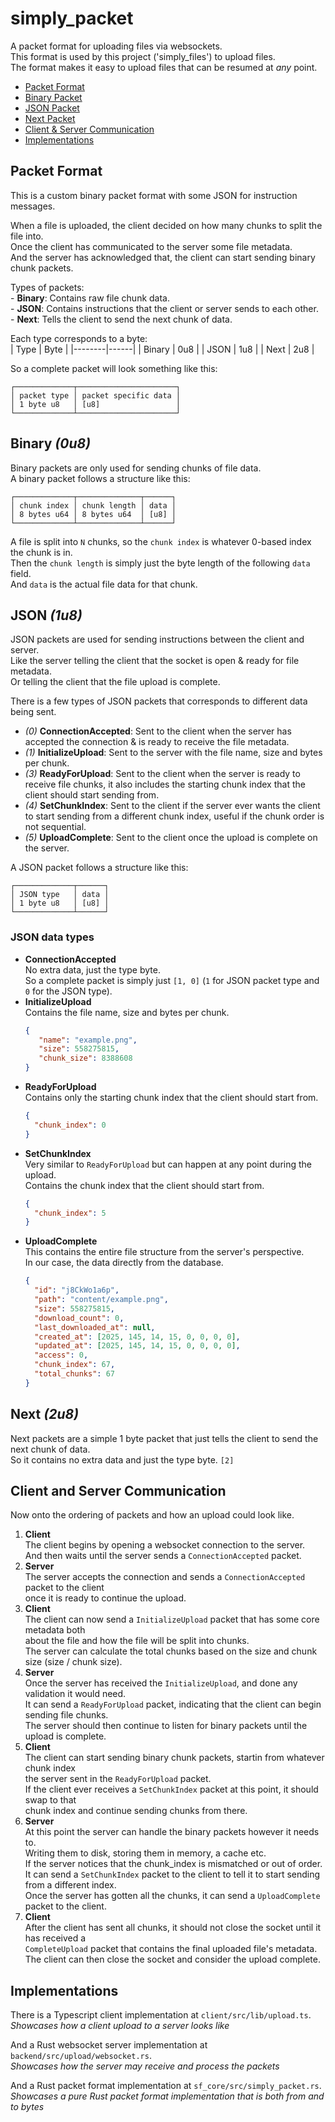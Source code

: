 # simply_packet

A packet format for uploading files via websockets.  
This format is used by this project ('simply_files') to upload files.  
The format makes it easy to upload files that can be resumed at *any* point.  

- <a href="#packet-format">Packet Format</a>
- <a href="#binary-0u8">Binary Packet</a>
- <a href="#json-1u8">JSON Packet</a>
- <a href="#next-2u8">Next Packet</a>
- <a href="#client-and-server-communication">Client & Server Communication</a>
- <a href="#implementations">Implementations</a>

## Packet Format

This is a custom binary packet format with some JSON for instruction messages.  

When a file is uploaded, the client decided on how many chunks to split the file into.  
Once the client has communicated to the server some file metadata.  
And the server has acknowledged that, the client can start sending binary chunk packets.  


Types of packets:  
    - **Binary**: Contains raw file chunk data.  
    - **JSON**: Contains instructions that the client or server sends to each other.  
    - **Next**: Tells the client to send the next chunk of data.  

Each type corresponds to a byte:  
| Type   | Byte |
|--------|------|
| Binary | 0u8 |
| JSON   | 1u8 |
| Next   | 2u8 |

So a complete packet will look something like this:
```
┌─────────────┬──────────────────────┐  
│ packet type │ packet specific data │
│ 1 byte u8   │ [u8]                 │
└─────────────┴──────────────────────┘
```

## Binary *(0u8)*

Binary packets are only used for sending chunks of file data.  
A binary packet follows a structure like this:  

```
┌─────────────┬──────────────┬──────┐  
│ chunk index │ chunk length │ data │  
│ 8 bytes u64 │ 8 bytes u64  │ [u8] │
└─────────────┴──────────────┴──────┘
```

A file is split into `N` chunks, so the `chunk index` is whatever 0-based index the chunk is in.  
Then the `chunk length` is simply just the byte length of the following `data` field.  
And `data` is the actual file data for that chunk.  

## JSON *(1u8)*

JSON packets are used for sending instructions between the client and server.  
Like the server telling the client that the socket is open & ready for file metadata.  
Or telling the client that the file upload is complete.  

There is a few types of JSON packets that corresponds to different data being sent.  
- *(0)* **ConnectionAccepted**: Sent to the client when the server has accepted the connection & is ready to receive the file metadata.  
- *(1)* **InitializeUpload**: Sent to the server with the file name, size and bytes per chunk.  
- *(3)* **ReadyForUpload**: Sent to the client when the server is ready to receive file chunks, it also includes the starting chunk index that the client should start sending from.  
- *(4)* **SetChunkIndex**: Sent to the client if the server ever wants the client to start sending from a different chunk index, useful if the chunk order is not sequential.  
- *(5)* **UploadComplete**: Sent to the client once the upload is complete on the server.  

A JSON packet follows a structure like this:  
```
┌─────────────┬──────┐  
│ JSON type   │ data │
│ 1 byte u8   │ [u8] │
└─────────────┴──────┘
```

### JSON data types
- **ConnectionAccepted**  
    No extra data, just the type byte.  
    So a complete packet is simply just `[1, 0]` (`1` for JSON packet type and `0` for the JSON type). 
- **InitializeUpload**  
   Contains the file name, size and bytes per chunk.  
   ```json
   {
      "name": "example.png",
      "size": 558275815,
      "chunk_size": 8388608 
   }
   ```
- **ReadyForUpload**  
    Contains only the starting chunk index that the client should start from.  
    ```json
    {
      "chunk_index": 0
    }
    ```
- **SetChunkIndex**  
    Very similar to `ReadyForUpload` but can happen at any point during the upload.  
    Contains the chunk index that the client should start from.  
    ```json
    {
      "chunk_index": 5
    }
    ```
- **UploadComplete**  
    This contains the entire file structure from the server's perspective.  
    In our case, the data directly from the database.  
    ```json
    {
      "id": "j8CkWo1a6p",
      "path": "content/example.png",
      "size": 558275815,
      "download_count": 0,
      "last_downloaded_at": null,
      "created_at": [2025, 145, 14, 15, 0, 0, 0, 0],
      "updated_at": [2025, 145, 14, 15, 0, 0, 0, 0],
      "access": 0,
      "chunk_index": 67,
      "total_chunks": 67
    }
    ```

## Next *(2u8)*

Next packets are a simple 1 byte packet that just tells the client to send the next chunk of data.  
So it contains no extra data and just the type byte. `[2]`  

## Client and Server Communication

Now onto the ordering of packets and how an upload could look like.  

1. **Client**  
    The client begins by opening a websocket connection to the server.  
    And then waits until the server sends a `ConnectionAccepted` packet.  
2. **Server**  
    The server accepts the connection and sends a `ConnectionAccepted` packet to the client  
    once it is ready to continue the upload.  
3. **Client**  
    The client can now send a `InitializeUpload` packet that has some core metadata both  
    about the file and how the file will be split into chunks.  
    The server can calculate the total chunks based on the size and chunk size (size / chunk size).  
4. **Server**  
    Once the server has received the `InitializeUpload`, and done any validation it would need.  
    It can send a `ReadyForUpload` packet, indicating that the client can begin sending file chunks.  
    The server should then continue to listen for binary packets until the upload is complete.  
5. **Client**  
    The client can start sending binary chunk packets, startin from whatever chunk index  
    the server sent in the `ReadyForUpload` packet.  
    If the client ever receives a `SetChunkIndex` packet at this point, it should swap to that  
    chunk index and continue sending chunks from there.  
6. **Server**  
    At this point the server can handle the binary packets however it needs to.  
    Writing them to disk, storing them in memory, a cache etc.  
    If the server notices that the chunk_index is mismatched or out of order.  
    It can send a `SetChunkIndex` packet to the client to tell it to start sending from a different index.  
    Once the server has gotten all the chunks, it can send a `UploadComplete` packet to the client.  
7. **Client**  
    After the client has sent all chunks, it should not close the socket until it has received a   
    `CompleteUpload` packet that contains the final uploaded file's metadata.  
    The client can then close the socket and consider the upload complete.  

## Implementations

There is a Typescript client implementation at `client/src/lib/upload.ts`.  
*Showcases how a client upload to a server looks like*   

And a Rust websocket server implementation at `backend/src/upload/websocket.rs`.  
*Showcases how the server may receive and process the packets*  

And a Rust packet format implementation at `sf_core/src/simply_packet.rs`.  
*Showcases a pure Rust packet format implementation that is both from and to bytes*  